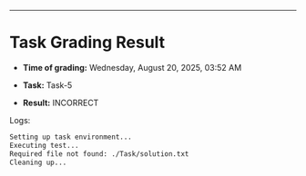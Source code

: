 
---
# Task Grading Result

- **Time of grading:** Wednesday, August 20, 2025, 03:52 AM

- **Task:** Task-5

- **Result:** INCORRECT


Logs:
```bash
Setting up task environment...
Executing test...
Required file not found: ./Task/solution.txt
Cleaning up...
```
